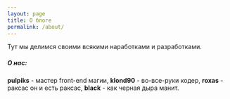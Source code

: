 ```yaml
---
layout: page
title: О блоге
permalink: /about/
---
```


Тут мы делимся своими всякими наработками и разработками.

##### О нас:

**pulpiks** - мастер front-end магии, **klond90** - во-все-руки кодер, **roxas** - раксас он и есть раксас, **black** - как черная дыра манит.